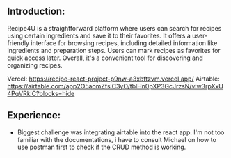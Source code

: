 Introduction:
-
Recipe4U is a straightforward platform where users can search for recipes using certain ingredients and save it to their favorites. It offers a user-friendly interface for browsing recipes, including detailed information like ingredients and preparation steps. Users can mark recipes as favorites for quick access later. Overall, it's a convenient tool for discovering and organizing recipes.

Vercel: https://recipe-react-project-p9nw-a3xbftzvm.vercel.app/
Airtable: https://airtable.com/app2O5aomZfslC3yO/tblHn0pXP3GcJrzsN/viw3rpXxU4PqVRkiC?blocks=hide

Experience: 
- 
- Biggest challenge was integrating airtable into the react app. I'm not too familiar with the documentations, i have to consult Michael on how to use postman first to check if the CRUD method is working.  
